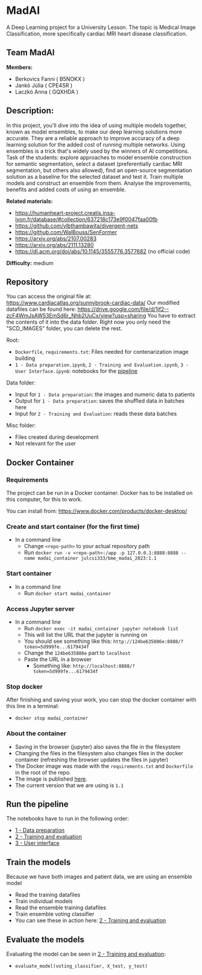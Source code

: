 # MadAI
A Deep Learning project for a University Lesson. The topic is Medical Image Classification, more specifically cardiac MRI heart disease classification.

## **Team** MadAI

**Members:** 
- Berkovics Fanni ( B5NOKX )
- Jankó Júlia ( CPE4SR )
- Laczkó Anna ( GQXHDA )

## **Description:**
In this project, you'll dive into the idea of using multiple models together, known as model ensembles, to make our deep learning solutions more accurate. They are a reliable approach to improve accuracy of a deep learning solution for the added cost of running multiple networks. Using ensembles is a trick that's widely used by the winners of AI competitions. Task of the students: explore approaches to model ensemble construction for semantic segmentation, select a dataset (preferentially cardiac MRI segmentation, but others also allowed), find an open-source segmentation solution as a baseline for the selected dataset and test it. Train multiple models and construct an ensemble from them. Analyse the improvements, benefits and added costs of using an ensemble. 

**Related materials:** 

- https://humanheart-project.creatis.insa-lyon.fr/database/#collection/637218c173e9f0047faa00fb
- https://github.com/vlbthambawita/divergent-nets
- https://github.com/WalBouss/SenFormer
- https://arxiv.org/abs/2107.00283
- https://arxiv.org/abs/2111.13280
- https://dl.acm.org/doi/abs/10.1145/3555776.3577682 (no official code)

**Difficulty:** medium

## **Repository**

You can access the original file at: https://www.cardiacatlas.org/sunnybrook-cardiac-data/
Our modified datafiles can be found here: https://drive.google.com/file/d/1jf2--zcF4WmJsAW53EmSd6r_Nhb2UuCx/view?usp=sharing
You have to extract the contents of it into the data folder. Right now you only need the "SCD_IMAGES" folder, you can delete the rest.

Root:
- `Dockerfile`, `requirements.txt`: Files needed for contenarization image building
- `1 - Data preparation.ipynb`, `2 - Training and Evaluation.ipynb`, `3 - User Interface.ipynb`: notebooks for the [pipeline](#run-the-pipeline)

Data folder:
- Input for `1 - Data preparation`: the images and numeric data to patients
- Output for `1 - Data preparation`: saves the shuffled data in batches here
- Input for `2 - Training and Evaluation`: reads these data batches

Misc folder:
- Files created during development
- Not relevant for the user


## **Docker Container**

### Requirements
The project can be run in a Docker container. Docker has to be installed on this computer, for this to work.

You can install from: https://www.docker.com/products/docker-desktop/

### Create and start container (for the first time)
- In a command line 
    - Change `<repo-path>` to your actual repository path
    - Run `docker run -v <repo-path>:/app -p 127.0.0.1:8888:8888 --name madai_container julcsi333/bme_madai_2023:1.1`

### Start container
- In a command line 
    - Run `docker start madai_container`

### Access Jupyter server
- In a command line
    - Run `docker exec -it madai_container jupyter notebook list`
    - This will list the URL that the jupyter is running on
    - You should see something like this: `http://124be635806e:8888/?token=5d999fe...6179434f`
    - Change the `124be635806e` part to `localhost`
    - Paste the URL in a browser 
        - Something like: `http://localhost:8888/?token=5d999fe...6179434f`

### Stop docker
After finishing and saving your work, you can stop the docker container with this line in a terminal:
- `docker stop madai_container`

### About the container
- Saving in the browser (jupyter) also saves the file in the filesystem
- Changing the files in the filesystem also changes files in the docker container (refreshing the browser updates the files in jupyter)
- The Docker image was made with the `requirements.txt` and `Dockerfile` in the root of the repo.
- The image is published [here](https://hub.docker.com/repository/docker/julcsi333/bme_madai_2023/general).
- The current version that we are using is `1.1`

## **Run the pipeline**
The notebooks have to run in the following order:
- [1 - Data preparation](1%20-%20Data%20preparation.ipynb)
- [2 - Training and evaluation](2%20-%20Training%20and%20evaluation.ipynb)
- [3 - User interface](3%20-%20User%20interface.ipynb)

## Train the models
Because we have both images and patient data, we are using an ensemble model
- Read the training datafiles
- Train individual models
- Read the ensemble training datafiles
- Train ensemble voting classifier
- You can see these in action here: [2 - Training and evaluation](2%20-%20Training%20and%20evaluation.ipynb)

## Evaluate the models
Evaluating the model can be seen in [2 - Training and evaluation](2%20-%20Training%20and%20evaluation.ipynb):
- `evaluate_model(voting_classifier, X_test, y_test)`
